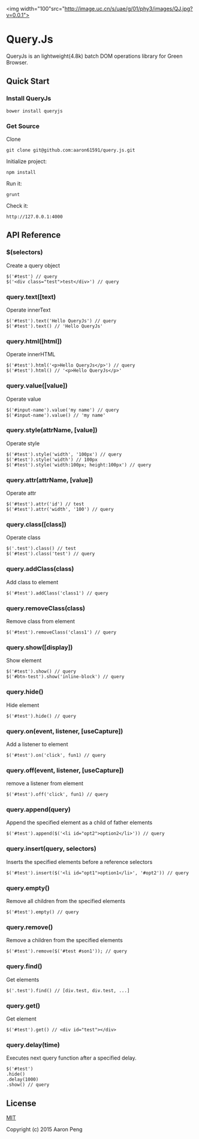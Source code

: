 <img width="100"src="http://image.uc.cn/s/uae/g/01/phy3/images/QJ.jpg?v=0.0.1">
# Query.Js

QueryJs is an lightweight(4.8k) batch DOM operations library for Green Browser.

## Quick Start

### Install QueryJs

	bower install queryjs

### Get Source

Clone
	
	git clone git@github.com:aaron61591/query.js.git

Initialize project:

    npm install

Run it:

    grunt

Check it:

    http://127.0.0.1:4000
    
## API Reference

### $(selectors)

Create a query object

	$('#test') // query
	$('<div class="test">test</div>') // query
	
### query.text([text)

Operate innerText

	$('#test').text('Hello QueryJs') // query
	$('#test').text() // 'Hello QueryJs'
	
### query.html([html])

Operate innerHTML

	$('#test').html('<p>Hello QueryJs</p>') // query
	$('#test').html() // '<p>Hello QueryJs</p>'
	
### query.value([value])

Operate value

	$('#input-name').value('my name') // query
	$('#input-name').value() // 'my name'
	
### query.style(attrName, [value])

Operate style

	$('#test').style('width', '100px') // query
	$('#test').style('width') // 100px
	$('#test').style('width:100px; height:100px') // query
	
### query.attr(attrName, [value])

Operate attr

	$('#test').attr('id') // test
	$('#test').attr('width', '100') // query
	
### query.class([class])

Operate class

	$('.test').class() // test
	$('#test').class('test') // query
	
### query.addClass(class)

Add class to element

	$('#test').addClass('class1') // query
	
### query.removeClass(class)

Remove class from element

	$('#test').removeClass('class1') // query
	
### query.show([display])

Show element

	$('#test').show() // query
	$('#btn-test').show('inline-block') // query
	
### query.hide()

Hide element

	$('#test').hide() // query
	
### query.on(event, listener, [useCapture])

Add a listener to element

	$('#test').on('click', fun1) // query
	
### query.off(event, listener, [useCapture])

remove a listener from element

	$('#test').off('click', fun1) // query
	
### query.append(query)

Append the specified element as a child of father elements

	$('#test').append($('<li id="opt2">option2</li>')) // query
	
### query.insert(query, selectors)

Inserts the specified elements before a reference selectors

	$('#test').insert($('<li id="opt1">option1</li>', '#opt2')) // query
	
### query.empty()

Remove all children from the specified elements

	$('#test').empty() // query

### query.remove()

Remove a children from the specified elements

	$('#test').remove($('#test #son1')); // query
	
### query.find()

Get elements

	$('.test').find() // [div.test, div.test, ...]
	
### query.get()

Get element

	$('#test').get() // <div id="test"></div>
	
### query.delay(time)

Executes next query function after a specified delay.

	$('#test')
	.hide()
	.delay(1000)
	.show() // query

## License

[MIT](http://opensource.org/licenses/MIT)

Copyright (c) 2015 Aaron Peng
